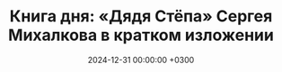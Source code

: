 ---
title: "Книга дня: «Дядя Стёпа» Сергея Михалкова в кратком изложении"
description: >-
  «Дядя Стёпа» — знаменитая детская поэма Сергея Михалкова, рассказывающая о добродушном великане, милиционере Степане Степанове. Благодаря своему высокому росту и большому сердцу, дядя Стёпа становится героем множества забавных и поучительных ситуаций: он спасает людей, помогает детям, регулирует движение и даже тушит пожар. Стихи наполнены юмором, теплом и простыми жизненными уроками о доброте, ответственности и готовности прийти на помощь. Погрузитесь в весёлую поэму "Дядя Стёпа" Сергея Михалкова! История доброго великана-полицейского, любимая детьми и взрослыми.
date: 2024-12-31 00:00:00 +0300
categories: [Мышление, Конспекты-книг]
tags:
  [
    дядя-стёпа,
    сергей-михалков,
    русская-литература,
    детская-поэзия,
    советская-литература,
    доброта,
    юмор,
    детские-книги,
    русская-культура,
    советский-юмор,
    классика-детям,
    михалков,
    поэзия-для-детей,
    советская-эпоха
  ]
image: 
alt: Обложка книги "Дядя Стёпа" Сергея Михалкова
fallback:
  - 
  - 
---